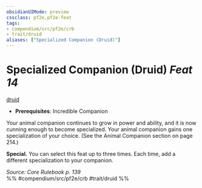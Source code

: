 ```yaml
---
obsidianUIMode: preview
cssclass: pf2e,pf2e-feat
tags:
- compendium/src/pf2e/crb
- trait/druid
aliases: ["Specialized Companion (Druid)"]
---
```

# Specialized Companion (Druid)  *Feat 14*  
[druid](rules/traits/druid.md "Druid Class Trait")  

- **Prerequisites**: Incredible Companion

Your animal companion continues to grow in power and ability, and it is now cunning enough to become specialized. Your animal companion gains one specialization of your choice. (See the Animal Companion section on page 214.)

**Special.** You can select this feat up to three times. Each time, add a different specialization to your companion.

*Source: Core Rulebook p. 139*  
%% #compendium/src/pf2e/crb #trait/druid %%